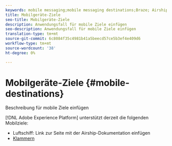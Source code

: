```yaml
---
keywords: mobile messaging;mobile messaging destinations;Braze; Airship
title: Mobilgeräte-Ziele
seo-title: Mobilgeräte-Ziele
description: Anwendungsfall für mobile Ziele einfügen
seo-description: Anwendungsfall für mobile Ziele einfügen
translation-type: tm+mt
source-git-commit: 6c8084f35c4981b41a5beecd57ce5b3ef4e409d6
workflow-type: tm+mt
source-wordcount: '38'
ht-degree: 0%

---
```



# Mobilgeräte-Ziele {#mobile-destinations}

Beschreibung für mobile Ziele einfügen

[!DNL Adobe Experience Platform] unterstützt derzeit die folgenden Mobilziele:

* Luftschiff: Link zur Seite mit der Airship-Dokumentation einfügen
* [Klammern](braze-destination.md)